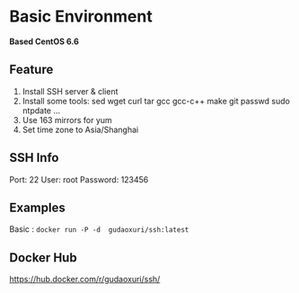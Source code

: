 Basic Environment
===

**Based CentOS 6.6**

## Feature
1. Install SSH server & client
1. Install some tools: sed wget curl tar gcc gcc-c++ make git passwd sudo ntpdate ...
1. Use 163 mirrors for yum
1. Set time zone to Asia/Shanghai


## SSH Info

Port: 22 User: root Password: 123456

## Examples

Basic : `docker run -P -d  gudaoxuri/ssh:latest`

## Docker Hub

https://hub.docker.com/r/gudaoxuri/ssh/
